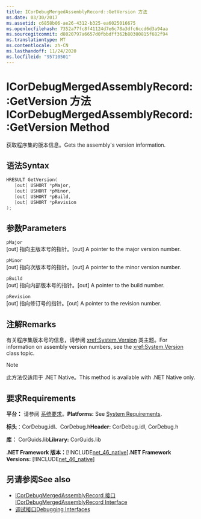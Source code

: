 ```yaml
---
title: ICorDebugMergedAssemblyRecord::GetVersion 方法
ms.date: 03/30/2017
ms.assetid: c6858b06-ae26-4312-b325-ea6025016675
ms.openlocfilehash: 7352a77fc8f41124d7e6c78a3dfc6ccd6d3a94aa
ms.sourcegitcommit: d8020797a6657d0fbbdff362b80300815f682f94
ms.translationtype: MT
ms.contentlocale: zh-CN
ms.lasthandoff: 11/24/2020
ms.locfileid: "95710501"
---
```

# <a name="icordebugmergedassemblyrecordgetversion-method"></a><span data-ttu-id="0cfa3-102">ICorDebugMergedAssemblyRecord::GetVersion 方法</span><span class="sxs-lookup"><span data-stu-id="0cfa3-102">ICorDebugMergedAssemblyRecord::GetVersion Method</span></span>

<span data-ttu-id="0cfa3-103">获取程序集的版本信息。</span><span class="sxs-lookup"><span data-stu-id="0cfa3-103">Gets the assembly's version information.</span></span>  
  
## <a name="syntax"></a><span data-ttu-id="0cfa3-104">语法</span><span class="sxs-lookup"><span data-stu-id="0cfa3-104">Syntax</span></span>  
  
```cpp  
HRESULT GetVersion(  
   [out] USHORT *pMajor,
   [out] USHORT *pMinor,
   [out] USHORT *pBuild,
   [out] USHORT *pRevision  
);  
```  
  
## <a name="parameters"></a><span data-ttu-id="0cfa3-105">参数</span><span class="sxs-lookup"><span data-stu-id="0cfa3-105">Parameters</span></span>  

 `pMajor`  
 <span data-ttu-id="0cfa3-106">[out] 指向主版本号的指针。</span><span class="sxs-lookup"><span data-stu-id="0cfa3-106">[out] A pointer to the major version number.</span></span>  
  
 `pMinor`  
 <span data-ttu-id="0cfa3-107">[out] 指向次版本号的指针。</span><span class="sxs-lookup"><span data-stu-id="0cfa3-107">[out] A pointer to the minor version number.</span></span>  
  
 `pBuild`  
 <span data-ttu-id="0cfa3-108">[out] 指向内部版本号的指针。</span><span class="sxs-lookup"><span data-stu-id="0cfa3-108">[out] A pointer to the build number.</span></span>  
  
 `pRevision`  
 <span data-ttu-id="0cfa3-109">[out] 指向修订号的指针。</span><span class="sxs-lookup"><span data-stu-id="0cfa3-109">[out] A pointer to the revision number.</span></span>  
  
## <a name="remarks"></a><span data-ttu-id="0cfa3-110">注解</span><span class="sxs-lookup"><span data-stu-id="0cfa3-110">Remarks</span></span>  

 <span data-ttu-id="0cfa3-111">有关程序集版本号的信息，请参阅 <xref:System.Version> 类主题。</span><span class="sxs-lookup"><span data-stu-id="0cfa3-111">For information on assembly version numbers, see the <xref:System.Version> class topic.</span></span>  
  
> [!NOTE]
> <span data-ttu-id="0cfa3-112">此方法仅适用于 .NET Native。</span><span class="sxs-lookup"><span data-stu-id="0cfa3-112">This method is available with .NET Native only.</span></span>  
  
## <a name="requirements"></a><span data-ttu-id="0cfa3-113">要求</span><span class="sxs-lookup"><span data-stu-id="0cfa3-113">Requirements</span></span>  

 <span data-ttu-id="0cfa3-114">**平台：** 请参阅 [系统要求](../../get-started/system-requirements.md)。</span><span class="sxs-lookup"><span data-stu-id="0cfa3-114">**Platforms:** See [System Requirements](../../get-started/system-requirements.md).</span></span>  
  
 <span data-ttu-id="0cfa3-115">**标头**：CorDebug.idl、CorDebug.h</span><span class="sxs-lookup"><span data-stu-id="0cfa3-115">**Header:** CorDebug.idl, CorDebug.h</span></span>  
  
 <span data-ttu-id="0cfa3-116">**库：** CorGuids.lib</span><span class="sxs-lookup"><span data-stu-id="0cfa3-116">**Library:** CorGuids.lib</span></span>  
  
 <span data-ttu-id="0cfa3-117">**.NET Framework 版本：**[!INCLUDE[net_46_native](../../../../includes/net-46-native-md.md)]</span><span class="sxs-lookup"><span data-stu-id="0cfa3-117">**.NET Framework Versions:** [!INCLUDE[net_46_native](../../../../includes/net-46-native-md.md)]</span></span>  
  
## <a name="see-also"></a><span data-ttu-id="0cfa3-118">另请参阅</span><span class="sxs-lookup"><span data-stu-id="0cfa3-118">See also</span></span>

- [<span data-ttu-id="0cfa3-119">ICorDebugMergedAssemblyRecord 接口</span><span class="sxs-lookup"><span data-stu-id="0cfa3-119">ICorDebugMergedAssemblyRecord Interface</span></span>](icordebugmergedassemblyrecord-interface.md)
- [<span data-ttu-id="0cfa3-120">调试接口</span><span class="sxs-lookup"><span data-stu-id="0cfa3-120">Debugging Interfaces</span></span>](debugging-interfaces.md)
